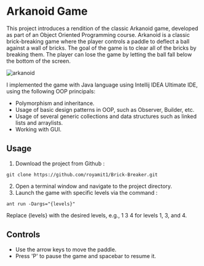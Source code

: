 # Arkanoid Game
This project introduces a rendition of the classic Arkanoid game, developed as part of an Object Oriented Programming course.
Arkanoid is a classic brick-breaking game where the player controls a paddle to deflect a ball against a wall of bricks. The goal of the game is to clear all of the bricks by breaking them. The player can lose the game by letting the ball fall below the bottom of the screen.

![arkanoid](https://github.com/royamit1/Brick-Breaker/assets/101219297/1d5a73d2-0899-4474-bcd2-bded036dc1ab)

I implemented the game with Java language using Intellij IDEA Ultimate IDE, using the following OOP principals:
* Polymorphism and inheritance.
* Usage of basic design patterns in OOP, such as Observer, Builder, etc.
* Usage of several generic collections and data structures such as linked lists and arraylists.
* Working with GUI.

## Usage

1. Download the project from Github :
```
git clone https://github.com/royamit1/Brick-Breaker.git
```
2. Open a terminal window and navigate to the project directory.
3. Launch the game with specific levels via the command : 

```
ant run -Dargs="{levels}"
``` 
Replace {levels} with the desired levels, e.g., 1 3 4 for levels 1, 3, and 4.  

## Controls

* Use the arrow keys to move the paddle.
* Press 'P' to pause the game and spacebar to resume it.
